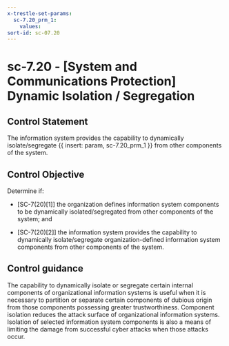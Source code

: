 ```yaml
---
x-trestle-set-params:
  sc-7.20_prm_1:
    values:
sort-id: sc-07.20
---
```


# sc-7.20 - \[System and Communications Protection\] Dynamic Isolation / Segregation

## Control Statement

The information system provides the capability to dynamically isolate/segregate {{ insert: param, sc-7.20_prm_1 }} from other components of the system.

## Control Objective

Determine if:

- \[SC-7(20)[1]\] the organization defines information system components to be dynamically isolated/segregated from other components of the system; and

- \[SC-7(20)[2]\] the information system provides the capability to dynamically isolate/segregate organization-defined information system components from other components of the system.

## Control guidance

The capability to dynamically isolate or segregate certain internal components of organizational information systems is useful when it is necessary to partition or separate certain components of dubious origin from those components possessing greater trustworthiness. Component isolation reduces the attack surface of organizational information systems. Isolation of selected information system components is also a means of limiting the damage from successful cyber attacks when those attacks occur.
